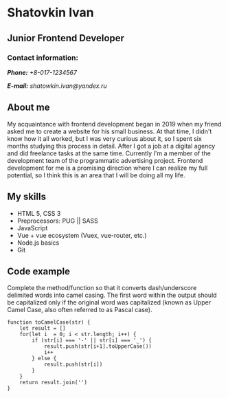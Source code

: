 # Shatovkin Ivan

## Junior Frontend Developer

### Contact information:

***Phone:*** _+8-017-1234567_

***E-mail:*** _shatowkin.ivan@yandex.ru_

## About me


My acquaintance with frontend development began in 2019 when my friend asked me to create a website for his small business. At that time, I didn't know how it all worked, but I was very curious about it, so I spent six months studying this process in detail. After I got a job at a digital agency and did freelance tasks at the same time. Currently I'm a member of the development team of the programmatic advertising project. Frontend development for me is a promising direction where I can realize my full potential, so I think this is an area that I will be doing all my life.

## My skills
* HTML 5, CSS 3
* Preprocessors: PUG || SASS
* JavaScript
* Vue + vue ecosystem (Vuex, vue-router, etc.)
* Node.js basics
* Git

## Code example
Complete the method/function so that it converts dash/underscore delimited words into camel casing. The first word within the output should be capitalized only if the original word was capitalized (known as Upper Camel Case, also often referred to as Pascal case).
```
function toCamelCase(str) {
    let result = []
    for(let i  = 0; i < str.length; i++) {
        if (str[i] === '-' || str[i] === '_') {
            result.push(str[i+1].toUpperCase())
            i++
        } else {
            result.push(str[i])
        }
    }
    return result.join('')
}
```